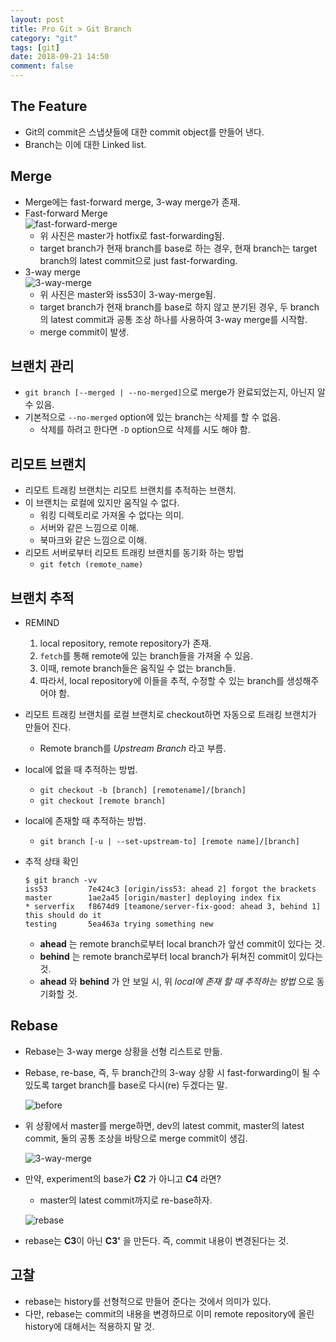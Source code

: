 ```yaml
---
layout: post
title: Pro Git > Git Branch
category: "git"
tags: [git]
date: 2018-09-21 14:50
comment: false
---
```


## The Feature
- Git의 commit은 스냅샷들에 대한 commit object를 만들어 낸다.
- Branch는 이에 대한 Linked list.

## Merge
- Merge에는 fast-forward merge, 3-way merge가 존재.
- Fast-forward Merge  
![fast-forward-merge](https://git-scm.com/figures/18333fig0314-tn.png)
    - 위 사진은 master가 hotfix로 fast-forwarding됨.
    - target branch가 현재 branch를 base로 하는 경우, 현재 branch는 target branch의 latest commit으로 just fast-forwarding.
- 3-way merge  
![3-way-merge](https://git-scm.com/figures/18333fig0317-tn.png)
    - 위 사진은 master와 iss53이 3-way-merge됨.
    - target branch가 현재 branch를 base로 하지 않고 분기된 경우, 두 branch의 latest commit과 공통 조상 하나를 사용하여 3-way merge를 시작함.
    - merge commit이 발생.

## 브랜치 관리
- `git branch [--merged | --no-merged]`으로 merge가 완료되었는지, 아닌지 알 수 있음.
- 기본적으로 `--no-merged` option에 있는 branch는 삭제를 할 수 없음.
    - 삭제를 하려고 한다면 `-D` option으로 삭제를 시도 해야 함.

## 리모트 브랜치
- 리모트 트래킹 브랜치는 리모트 브랜치를 추적하는 브랜치.
- 이 브랜치는 로컬에 있지만 움직일 수 없다.
    - 워킹 디렉토리로 가져올 수 없다는 의미.
    - 서버와 같은 느낌으로 이해.
    - 북마크와 같은 느낌으로 이해.
- 리모트 서버로부터 리모트 트래킹 브랜치를 동기화 하는 방법
    - `git fetch (remote_name)`

## 브랜치 추적
- REMIND
    1. local repository, remote repository가 존재.
    2. `fetch`를 통해 remote에 있는 branch들을 가져올 수 있음.
    3. 이때, remote branch들은 움직일 수 없는 branch들.
    4. 따라서, local repository에 이들을 추적, 수정할 수 있는 branch를 생성해주어야 함.
- 리모트 트래킹 브랜치를 로컬 브랜치로 checkout하면 자동으로 트래킹 브랜치가 만들어 진다.
    - Remote branch를 *Upstream Branch* 라고 부름.
- local에 없을 때 추적하는 방법.
    - `git checkout -b [branch] [remotename]/[branch]`
    - `git checkout [remote branch]`
- local에 존재할 때 추적하는 방법.
    - `git branch [-u | --set-upstream-to] [remote name]/[branch]`
- 추적 상태 확인

    ```
    $ git branch -vv
    iss53         7e424c3 [origin/iss53: ahead 2] forgot the brackets
    master        1ae2a45 [origin/master] deploying index fix    
    * serverfix   f8674d9 [teamone/server-fix-good: ahead 3, behind 1] this should do it
    testing       5ea463a trying something new
    ```
    - **ahead** 는 remote branch로부터 local branch가 앞선 commit이 있다는 것.
    - **behind** 는 remote branch로부터 local branch가 뒤쳐진 commit이 있다는 것.
    - **ahead** 와 **behind** 가 안 보일 시, 위 *local에 존재 할 때 추적하는 방법* 으로 동기화할 것.

## Rebase
- Rebase는 3-way merge 상황을 선형 리스트로 만듦.
- Rebase, re-base, 즉, 두 branch간의 3-way 상황 시 fast-forwarding이 될 수 있도록 target branch를 base로 다시(re) 두겠다는 말.

  ![before](https://git-scm.com/figures/18333fig0327-tn.png)
- 위 상황에서 master를 merge하면, dev의 latest commit, master의 latest commit, 둘의 공통 조상을 바탕으로 merge commit이 생김.

  ![3-way-merge](https://git-scm.com/figures/18333fig0328-tn.png)
- 만약, experiment의 base가 **C2** 가 아니고 **C4** 라면?
    - master의 latest commit까지로 re-base하자.

  ![rebase](https://git-scm.com/figures/18333fig0329-tn.png)
- rebase는 **C3**이 아닌 **C3'** 을 만든다. 즉, commit 내용이 변경된다는 것.

## 고찰
- rebase는 history를 선형적으로 만들어 준다는 것에서 의미가 있다.
- 다만, rebase는 commit의 내용을 변경하므로 이미 remote repository에 올린 history에 대해서는 적용하지 말 것.
